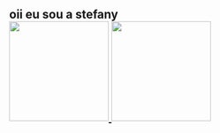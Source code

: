 <h2> oii eu sou a stefany
    
<div>
<a href="https://github.com/stefanyfranca">
  <img height="180em" src="https://github-readmestats.vercel.app/api/top-langs/?username=stefanyfranca&layout=compact&theme=dracula&show_icons=true" />
  <img loading="lazy" height="180em" src="https://github-readmestats.vercel.app/api?username=stefanyfranca1&show_icons=true&theme=dracula&include_all_commits=true&count
_private=true"/>
</div>
